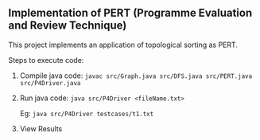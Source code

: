 ## Implementation of PERT (Programme Evaluation and Review Technique)

This project implements an application of topological sorting as PERT.


Steps to execute code:

1. Compile java code:
    `javac src/Graph.java src/DFS.java src/PERT.java src/P4Driver.java`

2. Run java code:
    `java src/P4Driver <fileName.txt>`

    Eg: `java src/P4Driver testcases/t1.txt`

3. View Results